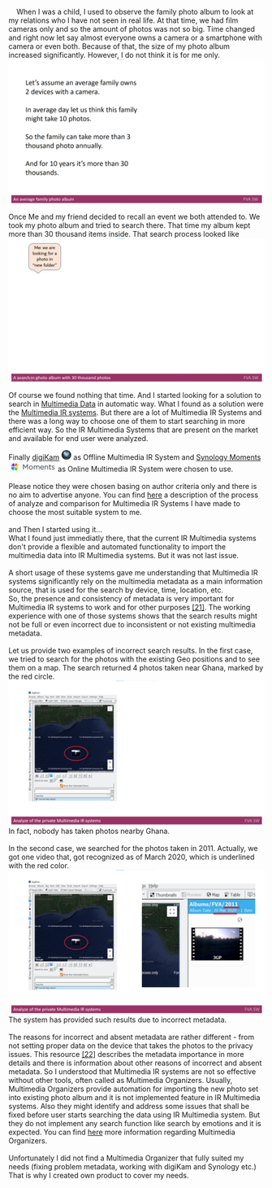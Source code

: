 &nbsp;&nbsp;&nbsp; When I was a child, I used to observe the family photo album to look at my relations who I have not seen in real life.
At that time, we had film cameras only and so the amount of photos was not so big.
Time changed and right now let say almost everyone owns a camera or a smartphone with camera or even both.
Because of that, the size of my photo album increased significantly. However, I do not think it is for me only.
<img src="Images/Anaveragefamilyphotoalbum.gif" alt="Anaveragefamilyphotoalbum.gif" />

Once Me and my friend decided to recall an event we both attended to. We took my photo album and tried to search there. 
That time my album kept more than 30 thousand items inside. That search process looked like
<img src="Images/Asearchinphotoalbumwith30thousandphotos.gif" alt="Asearchinphotoalbumwith30thousandphotos.gif" />

Of course we found nothing that time. And I started looking for a solution to search in [Multimedia Data](./MULTIMEDIADATA.md) in automatic way. 
What I found as a solution were the [Multimedia IR systems](./MULTIMEDIAIRSYSTEMS.md). 
But there are a lot of Multimedia IR Systems and there was a long way to choose one of them to start searching in more efficient way.
So the IR Multimedia Systems that are present on the market and available for end user were analyzed. 

Finally [digiKam](https://www.digikam.org/) <img src="Images/digiKam.png" alt="digiKam.png" width="20" height="20"/> as Offline Multimedia IR System and [Synology Moments](https://www.synology.com/en-global/dsm/feature/moments) <img src="Images/SynologyMoments.png" alt="SynologyMoments.png" height="20" /> as Online Multimedia IR System were chosen to use. </br> </br> 
Please notice they were chosen basing on author criteria only and there is no aim to advertise anyone.
You can find [here](./MULTIMEDIAIRSYSTEMSANALYZE.md) a description of the process of analyze and comparison for Multimedia IR Systems I have made to choose the most suitable system to me.
</br> </br>
and Then I started using it... 
</br> What I found just immediatly there, that the current IR Multimedia systems don't provide a flexible and automated functionality to import the multimedia data into IR Multimedia systems.
But it was not last issue.
</br> </br>
A short usage of these systems gave me understanding that Multimedia IR systems significantly rely on the multimedia metadata  as a main information source, that is used for the search by device, time, location, etc.  
So, the presence and consistency of metadata is very important for Multimedia IR systems to work and for other purposes [[21]](./REFERENCES.md).
The working experience with one of those systems shows that the search results might not be full or even incorrect due to inconsistent or not existing multimedia metadata.
</br> </br>
Let us provide two examples of incorrect search results. 
In the first case, we tried to search for the photos with the existing Geo positions and to see them on a map. 
The search returned 4 photos taken near Ghana, marked by the red circle.
<img src="Images/AnalyzeofprivateMultimediaIRsystems.png" alt="AnalyzeofprivateMultimediaIRsystems.png" />
In fact, nobody has taken photos nearby Ghana.
</br> </br>
In the second case, we searched for the photos taken in 2011. 
Actually, we got one video that, got recognized as of March 2020, which is underlined with the red color.
<img src="Images/AnalyzeofprivateMultimediaIRsystems2.png" alt="AnalyzeofprivateMultimediaIRsystems2.png" />
The system has provided such results due to incorrect metadata. 
</br> </br>
The reasons for incorrect and absent metadata are rather different - from not setting proper data on the device that takes the photos to the privacy issues. 
This resource [[22]](./REFERENCES.md) describes the metadata importance in more details and there is information about other reasons of incorrect and absent metadata. 
So I understood that Multimedia IR systems are not so effective without other tools, often called as Multimedia Organizers.
Usually, Multimedia Organizers provide automation for importing the new photo set into existing photo album and it is not implemented feature in IR Multimedia systems.
Also they might identify and address some issues that shall be fixed before user starts searching the data using IR Multimedia system. 
But they do not implement any search function like search by emotions and it is expected.
You can find [here](./MULTIMEDIAORGANIZERS.md) more information regarding Multimedia Organizers. 
</br> </br>
Unfortunately I did not find a Multimedia Organizer that fully suited my needs (fixing problem metadata, working with digiKam and Synology etc.)
That is why I created own product to cover my needs.